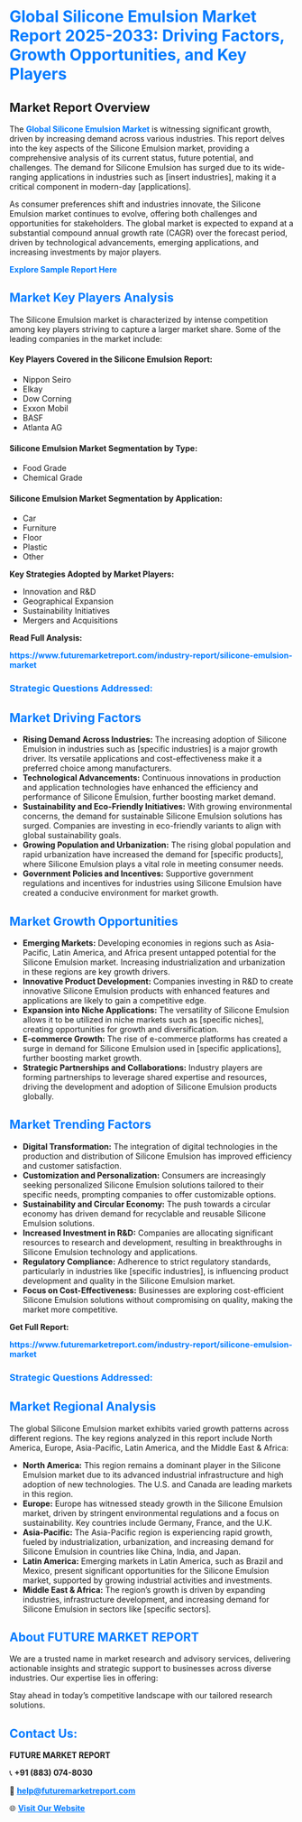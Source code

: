 <h1 style="color: #007BFF;">Global Silicone Emulsion Market Report 2025-2033: Driving Factors, Growth Opportunities, and Key Players</h1>

<section id="overview">
<h2>Market Report Overview</h2>
<p>The <a href="https://www.futuremarketreport.com/industry-report/silicone-emulsion-market" style="color: #007BFF; text-decoration: none;"><strong>Global Silicone Emulsion Market</strong></a> is witnessing significant growth, driven by increasing demand across various industries. This report delves into the key aspects of the Silicone Emulsion market, providing a comprehensive analysis of its current status, future potential, and challenges. The demand for Silicone Emulsion has surged due to its wide-ranging applications in industries such as [insert industries], making it a critical component in modern-day [applications].</p>
<p>As consumer preferences shift and industries innovate, the Silicone Emulsion market continues to evolve, offering both challenges and opportunities for stakeholders. The global market is expected to expand at a substantial compound annual growth rate (CAGR) over the forecast period, driven by technological advancements, emerging applications, and increasing investments by major players.</p>
</section>

<section id="overview">
<p><a href="https://www.futuremarketreport.com/request-sample/reportId=85143" style="color: #007BFF; text-decoration: none;"><strong>Explore Sample Report Here</strong></a></p>
</section>

<section id="key-players">
<h2 style="color: #007BFF;">Market Key Players Analysis</h2>
<p>The Silicone Emulsion market is characterized by intense competition among key players striving to capture a larger market share. Some of the leading companies in the market include:</p>
<h4>Key Players Covered in the Silicone Emulsion Report:</h4>
<ul><li>Nippon Seiro</li><li>Elkay</li><li>Dow Corning</li><li>Exxon Mobil</li><li>BASF</li><li>Atlanta AG</li></ul>
<h4>Silicone Emulsion Market Segmentation by Type:</h4>
<ul><li>Food Grade</li><li>Chemical Grade</li></ul>

<h4>Silicone Emulsion Market Segmentation by Application:</h4>
<ul><li>Car</li><li>Furniture</li><li>Floor</li><li>Plastic</li><li>Other</li></ul>
<p><strong>Key Strategies Adopted by Market Players:</strong></p>
<ul>
<li>Innovation and R&D</li>
<li>Geographical Expansion</li>
<li>Sustainability Initiatives</li>
<li>Mergers and Acquisitions</li>
</ul>
</section>

<section>
<p><strong>Read Full Analysis: </strong></p><a href="https://www.futuremarketreport.com/industry-report/silicone-emulsion-market" style="color: #007BFF; text-decoration: none;"><strong>https://www.futuremarketreport.com/industry-report/silicone-emulsion-market</strong></a>
<h3 style="color: #007BFF;">Strategic Questions Addressed:</h3>
</section>

<section id="driving-factors">
<h2 style="color: #007BFF;">Market Driving Factors</h2>
<ul>
<li><strong>Rising Demand Across Industries:</strong> The increasing adoption of Silicone Emulsion in industries such as [specific industries] is a major growth driver. Its versatile applications and cost-effectiveness make it a preferred choice among manufacturers.</li>
<li><strong>Technological Advancements:</strong> Continuous innovations in production and application technologies have enhanced the efficiency and performance of Silicone Emulsion, further boosting market demand.</li>
<li><strong>Sustainability and Eco-Friendly Initiatives:</strong> With growing environmental concerns, the demand for sustainable Silicone Emulsion solutions has surged. Companies are investing in eco-friendly variants to align with global sustainability goals.</li>
<li><strong>Growing Population and Urbanization:</strong> The rising global population and rapid urbanization have increased the demand for [specific products], where Silicone Emulsion plays a vital role in meeting consumer needs.</li>
<li><strong>Government Policies and Incentives:</strong> Supportive government regulations and incentives for industries using Silicone Emulsion have created a conducive environment for market growth.</li>
</ul>
</section>

<section id="growth-opportunities">
<h2 style="color: #007BFF;">Market Growth Opportunities</h2>
<ul>
<li><strong>Emerging Markets:</strong> Developing economies in regions such as Asia-Pacific, Latin America, and Africa present untapped potential for the Silicone Emulsion market. Increasing industrialization and urbanization in these regions are key growth drivers.</li>
<li><strong>Innovative Product Development:</strong> Companies investing in R&D to create innovative Silicone Emulsion products with enhanced features and applications are likely to gain a competitive edge.</li>
<li><strong>Expansion into Niche Applications:</strong> The versatility of Silicone Emulsion allows it to be utilized in niche markets such as [specific niches], creating opportunities for growth and diversification.</li>
<li><strong>E-commerce Growth:</strong> The rise of e-commerce platforms has created a surge in demand for Silicone Emulsion used in [specific applications], further boosting market growth.</li>
<li><strong>Strategic Partnerships and Collaborations:</strong> Industry players are forming partnerships to leverage shared expertise and resources, driving the development and adoption of Silicone Emulsion products globally.</li>
</ul>
</section>

<section id="trending-factors">
<h2 style="color: #007BFF;">Market Trending Factors</h2>
<ul>
<li><strong>Digital Transformation:</strong> The integration of digital technologies in the production and distribution of Silicone Emulsion has improved efficiency and customer satisfaction.</li>
<li><strong>Customization and Personalization:</strong> Consumers are increasingly seeking personalized Silicone Emulsion solutions tailored to their specific needs, prompting companies to offer customizable options.</li>
<li><strong>Sustainability and Circular Economy:</strong> The push towards a circular economy has driven demand for recyclable and reusable Silicone Emulsion solutions.</li>
<li><strong>Increased Investment in R&D:</strong> Companies are allocating significant resources to research and development, resulting in breakthroughs in Silicone Emulsion technology and applications.</li>
<li><strong>Regulatory Compliance:</strong> Adherence to strict regulatory standards, particularly in industries like [specific industries], is influencing product development and quality in the Silicone Emulsion market.</li>
<li><strong>Focus on Cost-Effectiveness:</strong> Businesses are exploring cost-efficient Silicone Emulsion solutions without compromising on quality, making the market more competitive.</li>
</ul>
</section>

<section>
<p><strong>Get Full Report: </strong></p><a href="https://www.futuremarketreport.com/industry-report/silicone-emulsion-market" style="color: #007BFF; text-decoration: none;"><strong>https://www.futuremarketreport.com/industry-report/silicone-emulsion-market</strong></a>
<h3 style="color: #007BFF;">Strategic Questions Addressed:</h3>
</section>


<section id="regional-analysis">
<h2 style="color: #007BFF;">Market Regional Analysis</h2>
<p>The global Silicone Emulsion market exhibits varied growth patterns across different regions. The key regions analyzed in this report include North America, Europe, Asia-Pacific, Latin America, and the Middle East & Africa:</p>
<ul>
<li><strong>North America:</strong> This region remains a dominant player in the Silicone Emulsion market due to its advanced industrial infrastructure and high adoption of new technologies. The U.S. and Canada are leading markets in this region.</li>
<li><strong>Europe:</strong> Europe has witnessed steady growth in the Silicone Emulsion market, driven by stringent environmental regulations and a focus on sustainability. Key countries include Germany, France, and the U.K.</li>
<li><strong>Asia-Pacific:</strong> The Asia-Pacific region is experiencing rapid growth, fueled by industrialization, urbanization, and increasing demand for Silicone Emulsion in countries like China, India, and Japan.</li>
<li><strong>Latin America:</strong> Emerging markets in Latin America, such as Brazil and Mexico, present significant opportunities for the Silicone Emulsion market, supported by growing industrial activities and investments.</li>
<li><strong>Middle East & Africa:</strong> The region’s growth is driven by expanding industries, infrastructure development, and increasing demand for Silicone Emulsion in sectors like [specific sectors].</li>
</ul>
</section>

<footer>
<h2 style="color: #007BFF;">About FUTURE MARKET REPORT</h2>
<p>We are a trusted name in market research and advisory services, delivering actionable insights and strategic support to businesses across diverse industries. Our expertise lies in offering:</p>

<p>Stay ahead in today’s competitive landscape with our tailored research solutions.</p>

<h2 style="color: #007BFF;">Contact Us:</h2>
<p><strong>FUTURE MARKET REPORT</strong></p>
<p>📞 <strong>+91 (883) 074-8030</strong></p>
<p>📧 <strong><a href="mailto:help@futuremarketreport.com" style="color: #007BFF;">help@futuremarketreport.com</a></strong></p>
<p>🌐 <strong><a href="https://www.futuremarketreport.com/" style="color: #007BFF;">Visit Our Website</a></strong></p>
</footer>